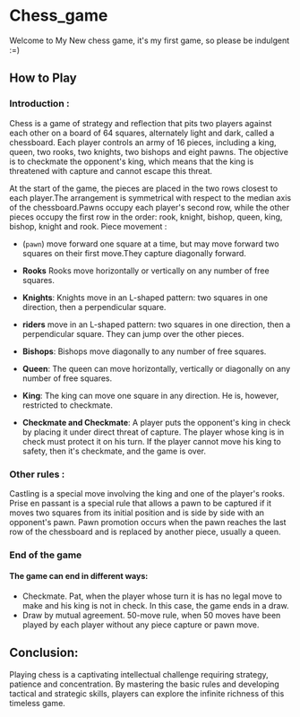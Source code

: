 # Chess_game
Welcome to My New chess game, it's my first game, so please be indulgent :=)

## How to Play

### Introduction :
Chess is a game of strategy and reflection that pits two players against each other on a board of 64 squares, alternately light and dark, called a chessboard. Each player controls an army of 16 pieces, including a king, queen, two rooks, two knights, two bishops and eight pawns. The objective is to checkmate the opponent's king, which means that the king is threatened with capture and cannot escape this threat.

At the start of the game, the pieces are placed in the two rows closest to each player.The arrangement is symmetrical with respect to the median axis of the chessboard.Pawns occupy each player's second row, while the other pieces occupy the first row in the order: rook, knight, bishop, queen, king, bishop, knight and rook.
Piece movement :
- (`pawn`) move forward one square at a time, but may move forward two squares on their first move.They capture diagonally forward.
- **Rooks** Rooks move horizontally or vertically on any number of free squares.
- **Knights**: Knights move in an L-shaped pattern: two squares in one direction, then a perpendicular square.
- **riders**  move in an L-shaped pattern: two squares in one direction, then a perpendicular square. They can jump over the other pieces.
- **Bishops**: Bishops move diagonally to any number of free squares.
- **Queen**: The queen can move horizontally, vertically or diagonally on any number of free squares.
- **King**: The king can move one square in any direction. He is, however, restricted to checkmate.

- **Checkmate and Checkmate**:
A player puts the opponent's king in check by placing it under direct threat of capture. The player whose king is in check must protect it on his turn. If the player cannot move his king to safety, then it's checkmate, and the game is over.

### Other rules :
Castling is a special move involving the king and one of the player's rooks.
Prise en passant is a special rule that allows a pawn to be captured if it moves two squares from its initial position and is side by side with an opponent's pawn.
Pawn promotion occurs when the pawn reaches the last row of the chessboard and is replaced by another piece, usually a queen.

### End of the game 
#### The game can end in different ways:
- Checkmate.
Pat, when the player whose turn it is has no legal move to make and his king is not in check. In this case, the game ends in a draw.
- Draw by mutual agreement.
50-move rule, when 50 moves have been played by each player without any piece capture or pawn move.



## Conclusion:
Playing chess is a captivating intellectual challenge requiring strategy, patience and concentration. By mastering the basic rules and developing tactical and strategic skills, players can explore the infinite richness of this timeless game.

